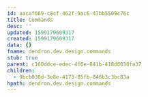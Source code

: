 ```yaml
---
id: aacaf669-c8cf-462f-9ac6-47bb5509c76c
title: Commands
desc: ''
updated: 1599179609317
created: 1599179609317
data: {}
fname: dendron.dev.design.commands
stub: true
parent: c160ddce-edec-4f6e-841b-418d6030fa37
children:
  - 9bcb030d-3e8e-4173-85fb-846b3c3bc83a
hpath: dendron.dev.design.commands
---
```


